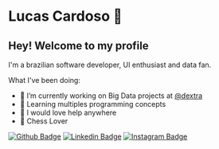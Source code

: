 # Lucas Cardoso 👋

## Hey! Welcome to my profile

I'm a brazilian software developer, UI enthusiast and data fan.

What I've been doing:
- 🔭 I’m currently working on Big Data projects at [@dextra](https://dextra.com.br/en/)
- 🌱 Learning multiples programming concepts
- 🤔 I would love help anywhere
- 💜 Chess Lover



[![Github Badge](https://img.shields.io/badge/-Github-000?style=flat-square&logo=Github&logoColor=white&link=https://github.com/LucasSantiag)](https://github.com/LucasSantiag)
[![Linkedin Badge](https://img.shields.io/badge/-LinkedIn-blue?style=flat-square&logo=Linkedin&logoColor=white&link=https://www.linkedin.com/in/lucas-santiago-cardoso-368046170/)](https://www.linkedin.com/in/lucas-santiago-cardoso-368046170/)
[![Instagram Badge](https://img.shields.io/badge/-Instagram-C13584?style=flat-square&labelColor=C13584&logo=instagram&logoColor=white&link=https://www.instagram.com/lucas_santiago01/)](https://www.instagram.com/lucas_santiago01/)

<!--
**LucasSantiag/LucasSantiag** is a ✨ _special_ ✨ repository because its `README.md` (this file) appears on your GitHub profile.
-->
